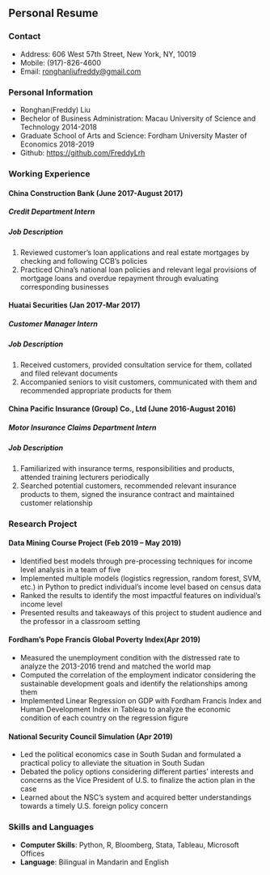 ## Personal Resume  
### Contact 
+ Address: 606 West 57th Street, New York, NY, 10019 
+ Mobile: (917)-826-4600
+ Email: ronghanliufreddy@gmail.com  


### Personal Information  
+ Ronghan(Freddy) Liu
+ Bechelor of Business Administration: Macau University of Science and Technology  2014-2018
+ Graduate School of Arts and Science: Fordham University  Master of Economics 2018-2019 
+ Github: https://github.com/FreddyLrh  


### Working Experience  
#### China Construction Bank (June 2017-August 2017)  
##### **Credit Department Intern**  
##### **Job Description**  
1. Reviewed customer’s loan applications and real estate mortgages by checking and following CCB’s policies  
2. Practiced China’s national loan policies and relevant legal provisions of mortgage loans and overdue repayment through evaluating corresponding businesses  

#### Huatai Securities (Jan 2017-Mar 2017)  
##### **Customer Manager Intern**  
##### **Job Description**  
1. Received customers, provided consultation service for them, collated and filed relevant documents  
2. Accompanied seniors to visit customers, communicated with them and recommended appropriate products for them  


#### China Pacific Insurance (Group) Co., Ltd (June 2016-August 2016)  
##### **Motor Insurance Claims Department Intern**  
##### **Job Description**  
1. Familiarized with insurance terms, responsibilities and products, attended training lecturers periodically  
2. Searched potential customers, recommended relevant insurance products to them, signed the insurance contract and maintained customer relationship  


### Research Project  
#### Data Mining Course Project  (Feb 2019 – May 2019)
+ Identified best models through pre-processing techniques for income level analysis in a team of five  
+ Implemented multiple models (logistics regression, random forest, SVM, etc.) in Python to predict individual’s income level based on census data  
+ Ranked the results to identify the most impactful features on individual’s income level  
+ Presented results and takeaways of this project to student audience and the professor in a classroom setting  

#### Fordham’s Pope Francis Global Poverty Index(Apr 2019)  
+ Measured the unemployment condition with the distressed rate to analyze the 2013-2016 trend and matched the world map  
+ Computed the correlation of the employment indicator considering the sustainable development goals and identify the relationships among them  
+ Implemented Linear Regression on GDP with Fordham Francis Index and Human Development Index in Tableau to analyze the economic condition of each country on the regression figure  


#### National Security Council Simulation (Apr 2019)  
+ Led the political economics case in South Sudan and formulated a practical policy to alleviate the situation in South Sudan  
+ Debated the policy options considering different parties’ interests and concerns as the Vice President of U.S. to finalize the action plan in the case  
+ Learned about the NSC’s system and acquired better understandings towards a timely U.S. foreign policy concern  


### Skills and  Languages  
+ **Computer Skills**: Python, R, Bloomberg, Stata, Tableau, Microsoft Offices  
+ **Language**: Bilingual in Mandarin and English
